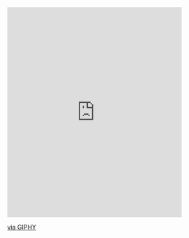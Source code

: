 <iframe src="https://giphy.com/embed/l4KhKRcaYb43LVqq4" width="400" height="480" frameBorder="0" class="giphy-embed" allowFullScreen></iframe><p><a href="https://giphy.com/gifs/bird-run-duck-l4KhKRcaYb43LVqq4">via GIPHY</a></p>
